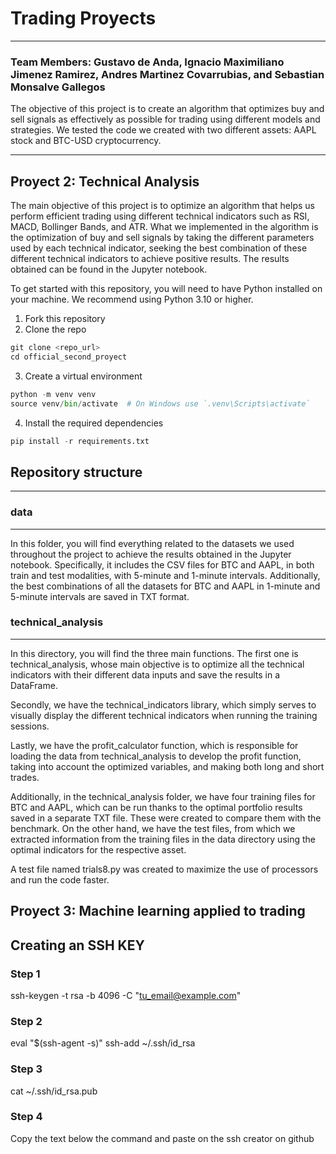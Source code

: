 # Trading Proyects

---

### Team Members: Gustavo de Anda, Ignacio Maximiliano Jimenez Ramirez, Andres Martinez Covarrubias, and Sebastian Monsalve Gallegos
The objective of this project is to create an algorithm that optimizes buy and sell signals as effectively as possible for trading using different models and strategies. We tested the code we created with two different assets: AAPL stock and BTC-USD cryptocurrency.

---
## Proyect 2: Technical Analysis
The main objective of this project is to optimize an algorithm that helps us perform efficient trading using different technical indicators such as RSI, MACD, Bollinger Bands, and ATR. What we implemented in the algorithm is the optimization of buy and sell signals by taking the different parameters used by each technical indicator, seeking the best combination of these different technical indicators to achieve positive results. The results obtained can be found in the Jupyter notebook.

To get started with this repository, you will need to have Python installed on your machine. We recommend using Python 3.10 or higher.
1. Fork this repository
2. Clone the repo

```python
git clone <repo_url>
cd official_second_proyect
```
3. Create a virtual environment

```python
python -m venv venv
source venv/bin/activate  # On Windows use `.venv\Scripts\activate`
```
4. Install the required dependencies

```python
pip install -r requirements.txt
```
## Repository structure

---

### data

---
In this folder, you will find everything related to the datasets we used throughout the project to achieve the results obtained in the Jupyter notebook. Specifically, it includes the CSV files for BTC and AAPL, in both train and test modalities, with 5-minute and 1-minute intervals. Additionally, the best combinations of all the datasets for BTC and AAPL in 1-minute and 5-minute intervals are saved in TXT format.
### technical_analysis

---


In this directory, you will find the three main functions. The first one is technical_analysis, whose main objective is to optimize all the technical indicators with their different data inputs and save the results in a DataFrame.

Secondly, we have the technical_indicators library, which simply serves to visually display the different technical indicators when running the training sessions.

Lastly, we have the profit_calculator function, which is responsible for loading the data from technical_analysis to develop the profit function, taking into account the optimized variables, and making both long and short trades.

Additionally, in the technical_analysis folder, we have four training files for BTC and AAPL, which can be run thanks to the optimal portfolio results saved in a separate TXT file. These were created to compare them with the benchmark. On the other hand, we have the test files, from which we extracted information from the training files in the data directory using the optimal indicators for the respective asset. 

A test file named trials8.py was created to maximize the use of processors and run the code faster.

## Proyect 3: Machine learning applied to trading


## Creating an SSH KEY

### Step 1
ssh-keygen -t rsa -b 4096 -C "tu_email@example.com"


### Step 2
eval "$(ssh-agent -s)"
ssh-add ~/.ssh/id_rsa


### Step 3
cat ~/.ssh/id_rsa.pub

### Step 4

Copy the text below the command and paste on the ssh creator on github


